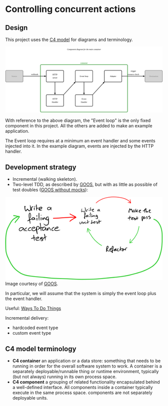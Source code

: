 # Controlling concurrent actions

## Design

This project uses the [C4 model](https://c4model.com/) for diagrams and terminology.

![](doc/c3-component-diagram.pikchr.svg)

With reference to the above diagram, the "Event loop" is the only fixed component in this project. All the others are added to make an example application.

The Event loop requires at a minimum an event handler and some events injected into it. In the example diagram, events are injected by the HTTP handler.

## Development strategy

- Incremental (walking skeleton).
- Two-level TDD, as described by [GOOS], but with as little as possible of test doubles ([GOOS without mocks]):

![](doc/tdd-with-acceptance-tests.svg)
Image courtesy of [GOOS].

In particular, we will assume that the system is simply the event loop plus the event handler.

Useful: [Ways To Do Things](https://www.youtube.com/watch?v=LHe1Cb_Ud_M)

Incremental delivery:

- hardcoded event type
- custom event type

## C4 model terminology

- **C4 container** an application or a data store: something that needs to be running in order for the overall software system to work. A container is a separately deployable/runnable thing or runtime environment, typically (but not always) running in its own process space.
- **C4 component** a grouping of related functionality encapsulated behind a well-defined interface. All components inside a container typically execute in the same process space. components are not separately deployable units. 

[GOOS]: http://www.growing-object-oriented-software.com/
[GOOS without mocks]: https://enterprisecraftsmanship.com/posts/growing-object-oriented-software-guided-by-tests-without-mocks/
[Ways To Do Things]: https://www.youtube.com/watch?v=LHe1Cb_Ud_M
